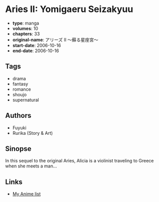 # Aries II: Yomigaeru Seizakyuu

-   **type**: manga
-   **volumes**: 10
-   **chapters**: 33
-   **original-name**: アリーズ II ～蘇る星座宮～
-   **start-date**: 2006-10-16
-   **end-date**: 2006-10-16

## Tags

-   drama
-   fantasy
-   romance
-   shoujo
-   supernatural

## Authors

-   Fuyuki
-   Rurika (Story & Art)

## Sinopse

In this sequel to the original Aries, Alicia is a violinist traveling to Greece when she meets a man…

## Links

-   [My Anime list](https://myanimelist.net/manga/32319/Aries_II__Yomigaeru_Seizakyuu)
